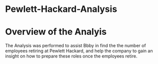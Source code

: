 # Pewlett-Hackard-Analysis

# Overview of the Analyis
The Analysis was performed to assist Bbby in find the the number of employees retiring at Pewlett Hackard, and help the company to gain an insight on how to prepare these roles once the employees retire. 
